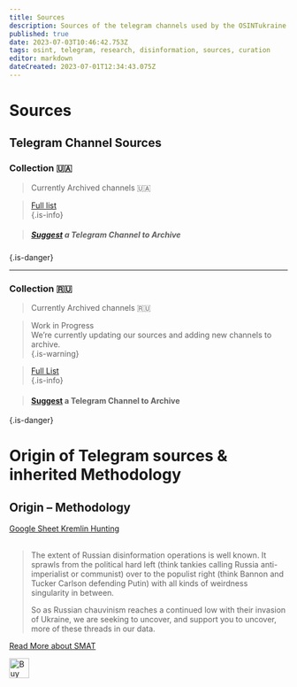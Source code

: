 ```yaml
---
title: Sources
description: Sources of the telegram channels used by the OSINTukraine project
published: true
date: 2023-07-03T10:46:42.753Z
tags: osint, telegram, research, disinformation, sources, curation
editor: markdown
dateCreated: 2023-07-01T12:34:43.075Z
---
```


# Sources

## Telegram Channel Sources

### Collection 🇺🇦
> 
> Currently Archived channels 🇺🇦  
  
> [Full list](https://tracking.osintukraine.com/public/grid/M-9jlQ0YjorQ5aX_TNw8Dh3IA0L6ubvjyamuWp7lA_s)  
{.is-info}


> ##### [Suggest](https://tracking.osintukraine.com/form/wrAG05k8NRcVeGD7GZDKh4pHqljn7Yk6nR6cN1mxaSw) a Telegram Channel to Archive
{.is-danger}


---


### Collection 🇷🇺


> Currently Archived channels 🇷🇺
> 

> Work in Progress  
> We’re currently updating our sources and adding new channels to archive.  
{.is-warning}

  
> [Full List](https://tracking.osintukraine.com/public/grid/fESxje9D9M-hXOvevUPERa8SHg8gykrXFkBLpd-sFaw)  
{.is-info}

> #### [Suggest](https://tracking.osintukraine.com/form/wrAG05k8NRcVeGD7GZDKh4pHqljn7Yk6nR6cN1mxaSw) a Telegram Channel to Archive
{.is-danger}

# Origin of Telegram sources & inherited Methodology


## Origin – Methodology

  
[Google Sheet Kremlin Hunting](https://docs.google.com/spreadsheets/d/11DsqXs0ks4RWGhZCgXBmslmYozXrXeKL3TT6yaPEeYk/edit#gid=0)  
 

> The extent of Russian disinformation operations is well known. It sprawls from the political hard left (think tankies calling Russia anti-imperialist or communist) over to the populist right (think Bannon and Tucker Carlson defending Putin) with all kinds of weirdness singularity in between.
> 
> So as Russian chauvinism reaches a continued low with their invasion of Ukraine, we are seeking to uncover, and support you to uncover, more of these threads in our data.

[Read More about SMAT](https://blog.smat-app.com/p/kremlin-hunting)

<a href='https://ko-fi.com/E1E2E81MW' target='_blank'><img height='36' style='border:0px;height:36px;' src='https://storage.ko-fi.com/cdn/kofi2.png?v=3' border='0' alt='Buy Me a Coffee at ko-fi.com' /></a>